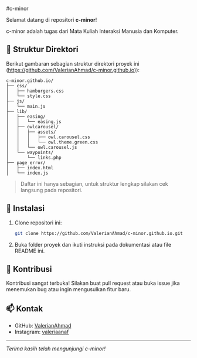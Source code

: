#c-minor

Selamat datang di repositori **c-minor**!

c-minor adalah tugas dari Mata Kuliah Interaksi Manusia dan Komputer. 

## 📁 Struktur Direktori

Berikut gambaran sebagian struktur direktori proyek ini (https://github.com/ValerianAhmad/c-minor.github.io)):

```
c-minor.github.io/
├── css/
│   ├── hamburgers.css
│   └── style.css
├── js/
│   └── main.js
├── lib/
│   ├── easing/
│   │   └── easing.js
│   ├── owlcarousel/
│   │   ├── assets/
│   │   │   ├── owl.carousel.css
│   │   │   └── owl.theme.green.css
│   │   └── owl.carousel.js
│   └── waypoints/
│       └── links.php
├── page error/
│   ├── index.html
│   └── index.js
```
> Daftar ini hanya sebagian, untuk struktur lengkap silakan cek langsung pada repositori.

## 🚀 Instalasi

1. Clone repositori ini:
   ```bash
   git clone https://github.com/ValerianAhmad/c-minor.github.io.git
   ```
2. Buka folder proyek dan ikuti instruksi pada dokumentasi atau file README ini.

## 🤝 Kontribusi

Kontribusi sangat terbuka! Silakan buat pull request atau buka issue jika menemukan bug atau ingin mengusulkan fitur baru.

## 📫 Kontak

- GitHub: [ValerianAhmad](https://github.com/ValerianAhmad)
- Instagram: [valeriaanaf](https://www.instagram.com/valeriaanaf/)

---

_Terima kasih telah mengunjungi c-minor!_
